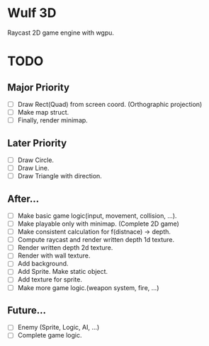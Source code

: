 # Wulf 3D
Raycast 2D game engine with wgpu.

# TODO

## Major Priority
- [ ] Draw Rect(Quad) from screen coord. (Orthographic projection)
- [ ] Make map struct.
- [ ] Finally, render minimap.

## Later Priority
- [ ] Draw Circle.
- [ ] Draw Line.
- [ ] Draw Triangle with direction.

## After...
- [ ] Make basic game logic(input, movement, collision, ...).
- [ ] Make playable only with minimap. (Complete 2D game)
- [ ] Make consistent calculation for f(distnace) -> depth.
- [ ] Compute raycast and render written depth 1d texture.
- [ ] Render written depth 2d texture.
- [ ] Render with wall texture.
- [ ] Add background.
- [ ] Add Sprite. Make static object.
- [ ] Add texture for sprite.
- [ ] Make more game logic.(weapon system, fire, ...)

## Future...
- [ ] Enemy (Sprite, Logic, AI, ...)
- [ ] Complete game logic.
